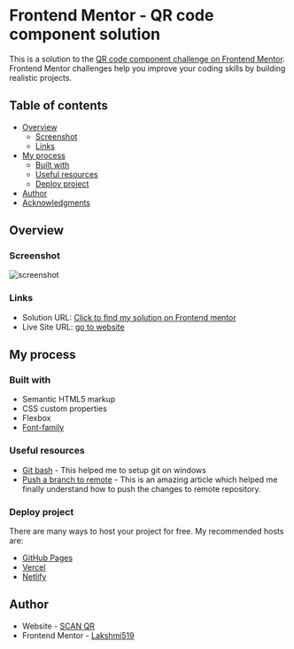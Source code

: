 # Frontend Mentor - QR code component solution

This is a solution to the [QR code component challenge on Frontend Mentor](https://www.frontendmentor.io/solutions/qr-code-using-html-and-css-diHrN6RBG9). Frontend Mentor challenges help you improve your coding skills by building realistic projects. 

## Table of contents

- [Overview](#overview)
  - [Screenshot](#screenshot)
  - [Links](#links)
- [My process](#my-process)
  - [Built with](#built-with)
  - [Useful resources](#useful-resources)
  - [Deploy project](#deploy-project)
- [Author](#author)
- [Acknowledgments](#acknowledgments)

## Overview

### Screenshot

![screenshot](images/screenshot.jpg)

### Links

- Solution URL: [Click to find my solution on Frontend mentor](https://www.frontendmentor.io/solutions/qr-code-using-html-and-css-diHrN6RBG9)
- Live Site URL: [go to website](https://scanqr519.netlify.app/)

## My process

### Built with

- Semantic HTML5 markup
- CSS custom properties
- Flexbox
- [Font-family](https://fonts.google.com/specimen/Outfit)

### Useful resources

- [Git bash](https://git-scm.com/download/win) - This helped me to setup git on windows
- [Push a branch to remote](https://www.freecodecamp.org/news/git-push-local-branch-to-remote-how-to-publish-a-new-branch-in-git/) - This is an amazing article which helped me finally understand how to push the changes to remote repository.

### Deploy project

There are many ways to host your project for free. My recommended hosts are:
- [GitHub Pages](https://pages.github.com/)
- [Vercel](https://vercel.com/)
- [Netlify](https://www.netlify.com/)

## Author

- Website - [SCAN QR](https://scanqr519.netlify.app/)
- Frontend Mentor - [Lakshmi519](https://www.frontendmentor.io/solutions/qr-code-using-html-and-css-diHrN6RBG9)

